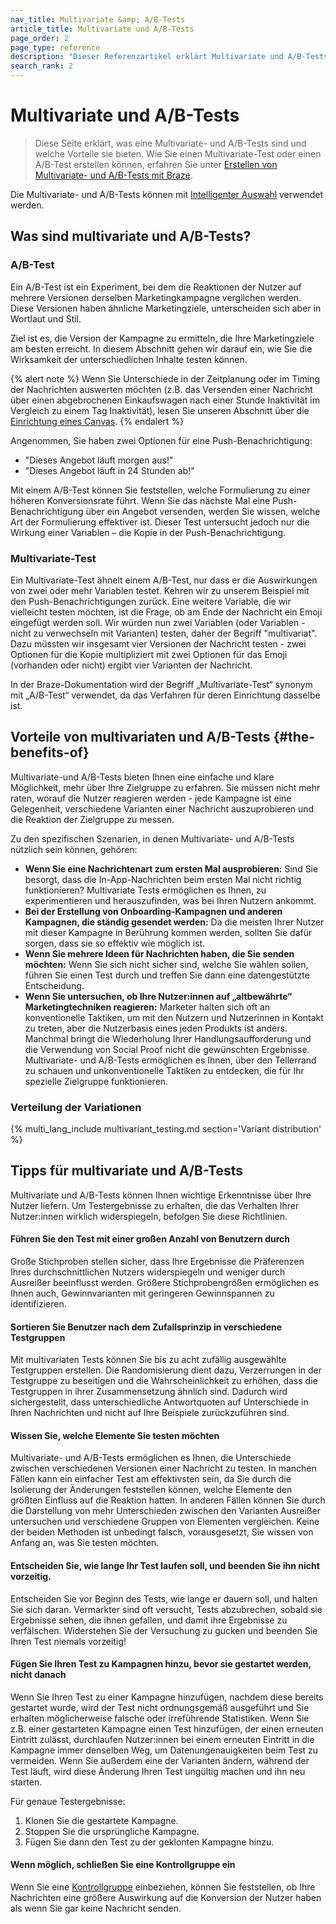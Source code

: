 ```yaml
---
nav_title: Multivariate &amp; A/B-Tests
article_title: Multivariate und A/B-Tests
page_order: 2
page_type: reference
description: "Dieser Referenzartikel erklärt Multivariate und A/B-Tests und ihre Vorteile."
search_rank: 2
---
```


# Multivariate und A/B-Tests

> Diese Seite erklärt, was eine Multivariate- und A/B-Tests sind und welche Vorteile sie bieten. Wie Sie einen Multivariate-Test oder einen A/B-Test erstellen können, erfahren Sie unter [Erstellen von Multivariate- und A/B-Tests mit Braze]({{site.baseurl}}/user_guide/engagement_tools/testing/multivariant_testing/create_multivariate_campaign/). 

Die Multivariate- und A/B-Tests können mit [Intelligenter Auswahl]({{site.baseurl}}/user_guide/brazeai/intelligence/intelligent_selection/) verwendet werden.

## Was sind multivariate und A/B-Tests?

### A/B-Test

Ein A/B-Test ist ein Experiment, bei dem die Reaktionen der Nutzer auf mehrere Versionen derselben Marketingkampagne verglichen werden. Diese Versionen haben ähnliche Marketingziele, unterscheiden sich aber in Wortlaut und Stil.

Ziel ist es, die Version der Kampagne zu ermitteln, die Ihre Marketingziele am besten erreicht. In diesem Abschnitt gehen wir darauf ein, wie Sie die Wirksamkeit der unterschiedlichen Inhalte testen können.

{% alert note %}
Wenn Sie Unterschiede in der Zeitplanung oder im Timing der Nachrichten auswerten möchten (z.B. das Versenden einer Nachricht über einen abgebrochenen Einkaufswagen nach einer Stunde Inaktivität im Vergleich zu einem Tag Inaktivität), lesen Sie unseren Abschnitt über die [Einrichtung eines Canvas]({{site.baseurl}}/user_guide/engagement_tools/canvas/create_a_canvas/create_a_canvas/).
{% endalert %}

Angenommen, Sie haben zwei Optionen für eine Push-Benachrichtigung:

- "Dieses Angebot läuft morgen aus!"
- "Dieses Angebot läuft in 24 Stunden ab!"

Mit einem A/B-Test können Sie feststellen, welche Formulierung zu einer höheren Konversionsrate führt. Wenn Sie das nächste Mal eine Push-Benachrichtigung über ein Angebot versenden, werden Sie wissen, welche Art der Formulierung effektiver ist. Dieser Test untersucht jedoch nur die Wirkung einer Variablen – die Kopie in der Push-Benachrichtigung.

### Multivariate-Test

Ein Multivariate-Test ähnelt einem A/B-Test, nur dass er die Auswirkungen von zwei oder mehr Variablen testet. Kehren wir zu unserem Beispiel mit den Push-Benachrichtigungen zurück. Eine weitere Variable, die wir vielleicht testen möchten, ist die Frage, ob am Ende der Nachricht ein Emoji eingefügt werden soll. Wir würden nun zwei Variablen (oder Variablen - nicht zu verwechseln mit Varianten) testen, daher der Begriff "multivariat". Dazu müssten wir insgesamt vier Versionen der Nachricht testen - zwei Optionen für die Kopie multipliziert mit zwei Optionen für das Emoji (vorhanden oder nicht) ergibt vier Varianten der Nachricht.

In der Braze-Dokumentation wird der Begriff „Multivariate-Test“ synonym mit „A/B-Test“ verwendet, da das Verfahren für deren Einrichtung dasselbe ist.

## Vorteile von multivariaten und A/B-Tests {#the-benefits-of}

Multivariate-und A/B-Tests bieten Ihnen eine einfache und klare Möglichkeit, mehr über Ihre Zielgruppe zu erfahren. Sie müssen nicht mehr raten, worauf die Nutzer reagieren werden - jede Kampagne ist eine Gelegenheit, verschiedene Varianten einer Nachricht auszuprobieren und die Reaktion der Zielgruppe zu messen.

Zu den spezifischen Szenarien, in denen Multivariate- und A/B-Tests nützlich sein können, gehören:

- **Wenn Sie eine Nachrichtenart zum ersten Mal ausprobieren:** Sind Sie besorgt, dass die In-App-Nachrichten beim ersten Mal nicht richtig funktionieren? Multivariate Tests ermöglichen es Ihnen, zu experimentieren und herauszufinden, was bei Ihren Nutzern ankommt.
- **Bei der Erstellung von Onboarding-Kampagnen und anderen Kampagnen, die ständig gesendet werden:** Da die meisten Ihrer Nutzer mit dieser Kampagne in Berührung kommen werden, sollten Sie dafür sorgen, dass sie so effektiv wie möglich ist.
- **Wenn Sie mehrere Ideen für Nachrichten haben, die Sie senden möchten:** Wenn Sie sich nicht sicher sind, welche Sie wählen sollen, führen Sie einen Test durch und treffen Sie dann eine datengestützte Entscheidung.
- **Wenn Sie untersuchen, ob Ihre Nutzer:innen auf „altbewährte“ Marketingtechniken reagieren:** Marketer halten sich oft an konventionelle Taktiken, um mit den Nutzern und Nutzerinnen in Kontakt zu treten, aber die Nutzerbasis eines jeden Produkts ist anders. Manchmal bringt die Wiederholung Ihrer Handlungsaufforderung und die Verwendung von Social Proof nicht die gewünschten Ergebnisse. Multivariate- und A/B-Tests ermöglichen es Ihnen, über den Tellerrand zu schauen und unkonventionelle Taktiken zu entdecken, die für Ihr spezielle Zielgruppe funktionieren.

### Verteilung der Variationen

{% multi_lang_include multivariant_testing.md section='Variant distribution' %}

## Tipps für multivariate und A/B-Tests

Multivariate und A/B-Tests können Ihnen wichtige Erkenntnisse über Ihre Nutzer liefern. Um Testergebnisse zu erhalten, die das Verhalten Ihrer Nutzer:innen wirklich widerspiegeln, befolgen Sie diese Richtlinien.

#### Führen Sie den Test mit einer großen Anzahl von Benutzern durch

Große Stichproben stellen sicher, dass Ihre Ergebnisse die Präferenzen Ihres durchschnittlichen Nutzers widerspiegeln und weniger durch Ausreißer beeinflusst werden. Größere Stichprobengrößen ermöglichen es Ihnen auch, Gewinnvarianten mit geringeren Gewinnspannen zu identifizieren.

#### Sortieren Sie Benutzer nach dem Zufallsprinzip in verschiedene Testgruppen

Mit multivariaten Tests können Sie bis zu acht zufällig ausgewählte Testgruppen erstellen. Die Randomisierung dient dazu, Verzerrungen in der Testgruppe zu beseitigen und die Wahrscheinlichkeit zu erhöhen, dass die Testgruppen in ihrer Zusammensetzung ähnlich sind. Dadurch wird sichergestellt, dass unterschiedliche Antwortquoten auf Unterschiede in Ihren Nachrichten und nicht auf Ihre Beispiele zurückzuführen sind.

#### Wissen Sie, welche Elemente Sie testen möchten

Multivariate- und A/B-Tests ermöglichen es Ihnen, die Unterschiede zwischen verschiedenen Versionen einer Nachricht zu testen. In manchen Fällen kann ein einfacher Test am effektivsten sein, da Sie durch die Isolierung der Änderungen feststellen können, welche Elemente den größten Einfluss auf die Reaktion hatten. In anderen Fällen können Sie durch die Darstellung von mehr Unterschieden zwischen den Varianten Ausreißer untersuchen und verschiedene Gruppen von Elementen vergleichen. Keine der beiden Methoden ist unbedingt falsch, vorausgesetzt, Sie wissen von Anfang an, was Sie testen möchten.

#### Entscheiden Sie, wie lange Ihr Test laufen soll, und beenden Sie ihn nicht vorzeitig.

Entscheiden Sie vor Beginn des Tests, wie lange er dauern soll, und halten Sie sich daran. Vermarkter sind oft versucht, Tests abzubrechen, sobald sie Ergebnisse sehen, die ihnen gefallen, und damit ihre Ergebnisse zu verfälschen. Widerstehen Sie der Versuchung zu gucken und beenden Sie Ihren Test niemals vorzeitig!

#### Fügen Sie Ihren Test zu Kampagnen hinzu, bevor sie gestartet werden, nicht danach

Wenn Sie Ihren Test zu einer Kampagne hinzufügen, nachdem diese bereits gestartet wurde, wird der Test nicht ordnungsgemäß ausgeführt und Sie erhalten möglicherweise falsche oder irreführende Statistiken. Wenn Sie z.B. einer gestarteten Kampagne einen Test hinzufügen, der einen erneuten Eintritt zulässt, durchlaufen Nutzer:innen bei einem erneuten Eintritt in die Kampagne immer denselben Weg, um Datenungenauigkeiten beim Test zu vermeiden. Wenn Sie außerdem eine der Varianten ändern, während der Test läuft, wird diese Änderung Ihren Test ungültig machen und ihn neu starten.

Für genaue Testergebnisse:
1. Klonen Sie die gestartete Kampagne.
2. Stoppen Sie die ursprüngliche Kampagne.
3. Fügen Sie dann den Test zu der geklonten Kampagne hinzu. 

#### Wenn möglich, schließen Sie eine Kontrollgruppe ein

Wenn Sie eine [Kontrollgruppe]({{site.baseurl}}/user_guide/engagement_tools/testing/multivariant_testing/create_multivariate_campaign/#including-a-control-group) einbeziehen, können Sie feststellen, ob Ihre Nachrichten eine größere Auswirkung auf die Konversion der Nutzer haben als wenn Sie gar keine Nachricht senden.



